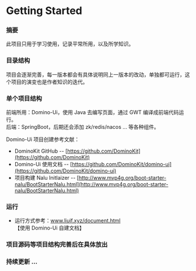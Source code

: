 # Getting Started

### 摘要

此项目只用于学习使用，记录平常所用，以及所学知识。

### 目录结构

项目会逐渐完善，每一版本都会有具体说明同上一版本的改动，单独都可运行，这个项目的演变也是作者知识的迭代。

### 单个项目结构

前端所用：Domino-Ui，使用 Java 去编写页面，通过 GWT 编译成前端代码运行。  
后端：SpringBoot，后期还会添加 zk/redis/nacos ... 等各种组件。

Domino-Ui 项目创建参考文献：

* DominoKit GitHub -- [https://github.com/DominoKit](https://github.com/DominoKit)
* Domino-Ui 使用文档 -- [https://github.com/DominoKit/domino-ui](https://github.com/DominoKit/domino-ui)
* 项目构建 Nalu Initlaizer -- [http://www.mvp4g.org/boot-starter-nalu/BootStarterNalu.html](http://www.mvp4g.org/boot-starter-nalu/BootStarterNalu.html)

### 运行

* 运行方式参考：www.liujf.xyz/document.html 【使用 Domino-Ui 自建文档】

### 项目源码等项目结构完善后在具体放出
### 持续更新 ...
